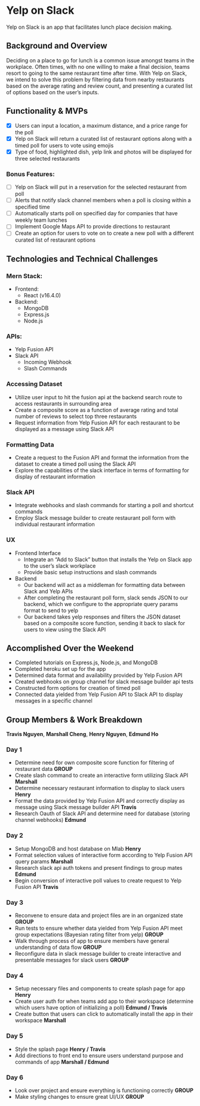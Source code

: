 # Yelp on Slack
Yelp on Slack is an app that facilitates lunch place decision making.

## Background and Overview

Deciding on a place to go for lunch is a common issue amongst teams in the workplace. Often times, with no one willing to make a final decision, teams resort to going to the same restaurant time after time. With Yelp on Slack, we intend to solve this problem by filtering data from nearby restaurants based on the average rating and review count, and presenting a curated list of options based on the user’s inputs.

## Functionality & MVPs
- [x] Users can input a location, a maximum distance, and a price range for the poll
- [x] Yelp on Slack will return a curated list of restaurant options along with a timed poll for users to vote using emojis
- [x] Type of food, highlighted dish, yelp link and photos will be displayed for three selected restaurants

### Bonus Features:
- [ ] Yelp on Slack will put in a reservation for the selected restaurant from poll
- [ ] Alerts that notify slack channel members when a poll is closing within a specified time
- [ ] Automatically starts poll on specified day for companies that have weekly team lunches
- [ ] Implement Google Maps API to provide directions to restaurant
- [ ] Create an option for users to vote on to create a new poll with a different curated list of restaurant options

## Technologies and Technical Challenges

### Mern Stack:
* Frontend:
  * React (v16.4.0)
* Backend:
  * MongoDB
  * Express.js
  * Node.js
### APIs:
* Yelp Fusion API
* Slack API
  * Incoming Webhook
  * Slash Commands

### Accessing Dataset
* Utilize user input to hit the fusion api at the backend search route to access restaurants in surrounding area
* Create a composite score as a function of average rating and total number of reviews to select top three restaurants
* Request information from Yelp Fusion API for each restaurant to be displayed as a message using Slack API

### Formatting Data
* Create a request to the Fusion API and format the information from the dataset to create a timed poll using the Slack API
* Explore the capabilities of the slack interface in terms of formatting for display of restaurant information

### Slack API
* Integrate webhooks and slash commands for starting a poll and shortcut commands
* Employ Slack message builder to create restaurant poll form with individual restaurant information

### UX
* Frontend Interface
  * Integrate an “Add to Slack” button that installs the Yelp on Slack app to the user’s slack workplace
  * Provide basic setup instructions and slash commands
* Backend
  * Our backend will act as a middleman for formatting data between Slack and Yelp APIs
  * After completing the restaurant poll form, slack sends JSON to our backend, which we configure to the appropriate query params format to send to yelp
  * Our backend takes yelp responses and filters the JSON dataset based on a composite score function, sending it back to slack for users to view using the Slack API

## Accomplished Over the Weekend
* Completed tutorials on Express.js, Node.js, and MongoDB
* Completed heroku set up for the app
* Determined data format and availability provided by Yelp Fusion API
* Created webhooks on group channel for slack message builder api tests
* Constructed form options for creation of timed poll 
* Connected data yielded from Yelp Fusion API to Slack API to display messages in a specific channel

## Group Members & Work Breakdown
 **Travis Nguyen**,
 **Marshall Cheng**, 
 **Henry Nguyen**, 
 **Edmund Ho**

### Day 1
  - Determine need for own composite score function for filtering of restaurant data **GROUP**
  - Create slash command to create an interactive form utilizing Slack API **Marshall**
  - Determine necessary restaurant information to display to slack users **Henry**
  - Format the data provided by Yelp Fusion API and correctly display as message using Slack message builder API **Travis**
  - Research Oauth of Slack API and determine need for database (storing channel webhooks) **Edmund**
 
 ### Day 2
  - Setup MongoDB and host database on Mlab **Henry**
  - Format selection values of interactive form according to Yelp Fusion API query params **Marshall**
  - Research slack api auth tokens and present findings to group mates **Edmund**
  - Begin conversion of interactive poll values to create request to Yelp Fusion API  **Travis**

### Day 3
- Reconvene to ensure data and project files are in an organized state **GROUP**
- Run tests to ensure whether data yielded from Yelp Fusion API meet group expectations (Bayesian rating filter from yelp) **GROUP**
- Walk through process of app to ensure members have general understanding of data flow **GROUP**
- Reconfigure data in slack message builder to create interactive and presentable messages for slack users **GROUP**

### Day 4
- Setup necessary files and components to create splash page for app **Henry**
- Create user auth for when teams add app to their workspace (determine which users have option of initializing a poll) **Edmund / Travis**
- Create button that users can click to automatically install the app in their workspace **Marshall**

### Day 5
- Style the splash page **Henry / Travis**
- Add directions to front end to ensure users understand purpose and commands of app **Marshall / Edmund**

### Day 6
- Look over project and ensure everything is functioning correctly **GROUP**
- Make styling changes to ensure great UI/UX **GROUP**

